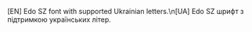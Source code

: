 [EN] Edo SZ font with supported Ukrainian letters.\n[UA] Edo SZ шрифт з підтримкою українських літер.

